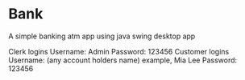 # Bank
A simple banking atm app using java swing desktop app 



Clerk logins
Username: Admin Password: 123456
Customer logins
Username: (any account holders name) example, Mia Lee Password: 123456
